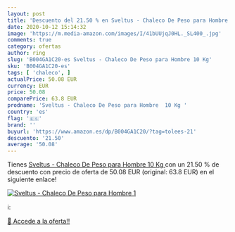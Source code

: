 ```yaml
---
layout: post
title: 'Descuento del 21.50 % en Sveltus - Chaleco De Peso para Hombre  1'
date: 2020-10-12 15:14:32
image: 'https://m.media-amazon.com/images/I/41bUUjqJ0HL._SL400_.jpg'
comments: true
category: ofertas
author: ring
slug: 'B004GA1C20-es Sveltus - Chaleco De Peso para Hombre 10 Kg'
sku: 'B004GA1C20-es'
tags: [ 'chaleco', ]
actualPrice: 50.08 EUR
currency: EUR
price: 50.08
comparePrice: 63.8 EUR
prodname: 'Sveltus - Chaleco De Peso para Hombre  10 Kg '
country: 'es'
flag: '🇪🇸'
brand: ''
buyurl: 'https://www.amazon.es/dp/B004GA1C20/?tag=tolees-21'
descuento: '21.50'
average: '50.08'
---
```


Tienes [Sveltus - Chaleco De Peso para Hombre  10 Kg ](https://www.amazon.es/dp/B004GA1C20/?tag=tolees-21) con un 21.50 % de descuento con precio de oferta de 50.08 EUR (original: 63.8 EUR) en el siguiente enlace!

[![Sveltus - Chaleco De Peso para Hombre  1](https://m.media-amazon.com/images/I/41bUUjqJ0HL._SL400_.jpg)](https://www.amazon.es/dp/B004GA1C20/?tag=tolees-21)

ℹ️:


[🛒 Accede a la oferta!!](https://www.amazon.es/dp/B004GA1C20/?tag=tolees-21)
